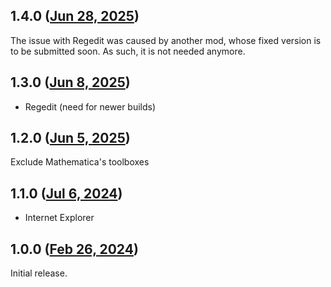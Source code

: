 ## 1.4.0 ([Jun 28, 2025](https://github.com/ramensoftware/windhawk-mods/blob/afbc62ee034d63d1a2513594de420ae3eee1a97f/mods/clientedge-in-apps.wh.cpp))

The issue with Regedit was caused by another mod, whose fixed version is to be submitted soon. As such, it is not needed anymore.

## 1.3.0 ([Jun 8, 2025](https://github.com/ramensoftware/windhawk-mods/blob/18e33a9aefed371e0a4899da5e0fd7cb69cc2487/mods/clientedge-in-apps.wh.cpp))

* Regedit (need for newer builds)

## 1.2.0 ([Jun 5, 2025](https://github.com/ramensoftware/windhawk-mods/blob/39f44c80c3c3557af96195e67589e8b399d40e7a/mods/clientedge-in-apps.wh.cpp))

Exclude Mathematica's toolboxes

## 1.1.0 ([Jul 6, 2024](https://github.com/ramensoftware/windhawk-mods/blob/97fac6cb48581f099d1f98752b27f8e4188f9f21/mods/clientedge-in-apps.wh.cpp))

+ Internet Explorer

## 1.0.0 ([Feb 26, 2024](https://github.com/ramensoftware/windhawk-mods/blob/40248fb85257b882550e3836bfd26d5a1a2692cf/mods/clientedge-in-apps.wh.cpp))

Initial release.
